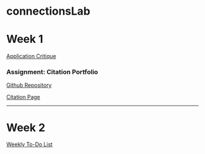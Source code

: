# connectionsLab

# Week 1

[Application Critique](https://github.com/Soojin-Lee0819/connectionsLab/blob/main/Week1/Application-Review.md)

### Assignment: Citation Portfolio

[Github Repository](https://github.com/Soojin-Lee0819/Connections-Lab-Week-1-Portfolio-Page)


[Citation Page](https://soojin-lee0819.github.io/Connections-Lab-Week-1-Portfolio-Page/)
___

# Week 2
[Weekly To-Do List](https://github.com/Soojin-Lee0819/Connections-Lab-Week-1-Portfolio-Page)
